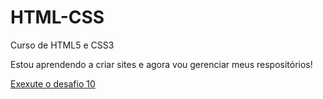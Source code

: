 # HTML-CSS
 Curso de HTML5 e CSS3

Estou aprendendo a criar sites e agora vou gerenciar meus respositórios!

<a href="https://JhonnyVittor.github.io/html-css/C:\Users\jv\Documents\Estudos\html-css\Desafios\d010"> Exexute o desafio 10 </a>